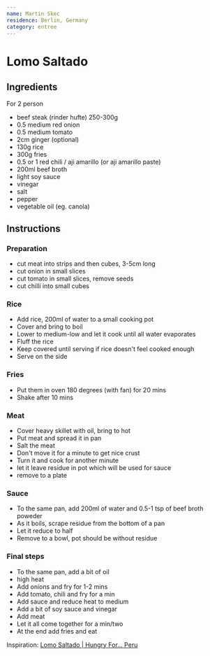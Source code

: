```yaml
---
name: Martin Skec
residence: Berlin, Germany
category: entree
---
```


# Lomo Saltado

## Ingredients
For 2 person
* beef steak (rinder hufte) 250-300g
* 0.5 medium red onion
* 0.5 medium tomato 
* 2cm ginger (optional)  
* 130g rice  
* 300g fries 
* 0.5 or 1 red chili / aji amarillo (or aji amarillo paste)
* 200ml beef broth
* light soy sauce
* vinegar
* salt
* pepper
* vegetable oil (eg. canola)

## Instructions
### Preparation
* cut meat into strips and then cubes, 3-5cm long
* cut onion in small slices
* cut tomato in small slices, remove seeds
* cut chilli into small cubes

### Rice
* Add rice, 200ml of water to a small cooking pot
* Cover and bring to boil
* Lower to medium-low and let it cook until all water evaporates
* Fluff the rice
* Keep covered until serving if rice doesn't feel cooked enough
* Serve on the side

### Fries
* Put them in oven 180 degrees (with fan) for 20 mins
* Shake after 10 mins

### Meat
* Cover heavy skillet with oil, bring to hot
* Put meat and spread it in pan
* Salt the meat
* Don't move it for a minute to get nice crust
* Turn it and cook for another minute
* let it leave residue in pot which will be used for sauce
* remove to a plate

### Sauce
* To the same pan, add 200ml of water and 0.5-1 tsp of beef broth poweder
* As it boils, scrape residue from the bottom of a pan
* Let it reduce to half
* Remove to a bowl, pot should be without residue

### Final steps
* To the same pan, add a bit of oil
* high heat
* Add onions and fry for 1-2 mins
* Add tomato, chili and fry for a min
* Add sauce and reduce heat to medium
* Add a bit of soy sauce and vinegar
* Add meat
* Let it all come together for a min/two
* At the end add fries and eat

Inspiration: [Lomo Saltado | Hungry For… Peru](https://www.youtube.com/watch?v=7CpXkEBV6Hs)
